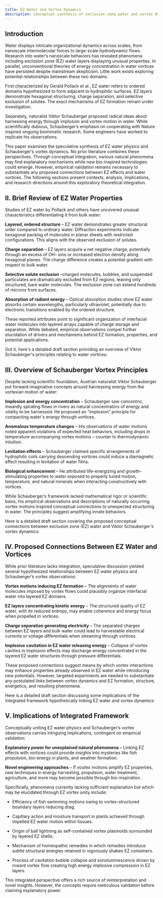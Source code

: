 ```yaml
---
title: EZ Water and Vortex Dynamics
description: Conceptual synthesis of exclusion zone water and vortex dynamics
---
```

## Introduction

Water displays intricate organizational dynamics across scales, from nanoscale intermolecular forces to large-scale hydrodynamic flows. Research into water’s nanoscale behaviors has revealed phenomena including exclusion zone (EZ) water layers displaying unusual properties. In parallel, unconventional theories of energy concentration in water vortices have persisted despite mainstream skepticism. Little work exists exploring potential relationships between these two domains.

First characterized by Gerald Pollack et al., EZ water refers to ordered domains hypothesized to form adjacent to hydrophilic surfaces. EZ layers demonstrate hexagonal structuring, charge separation, and selective exclusion of solutes. The exact mechanisms of EZ formation remain under investigation.

Separately, naturalist Viktor Schauberger proposed radical ideas about harnessing energy through implosion and vortex motion in water. While scientifically dubious, Schauberger’s emphasis on cooperating with Nature inspired ongoing biomimetic research. Some engineers have worked to replicate his observations.

This paper examines the speculative synthesis of EZ water physics and Schauberger’s vortex dynamics. No prior literature combines these perspectives. Through conceptual integration, various natural phenomena may find explanatory mechanisms while new bio-inspired technologies could emerge. However, empirical validation remains necessary to substantiate any proposed connections between EZ effects and water vortices. The following sections present contexts, analysis, implications, and research directions around this exploratory theoretical integration.

## II. Brief Review of EZ Water Properties

Studies of EZ water by Pollack and others have uncovered unusual characteristics differentiating it from bulk water:

**Layered, ordered structure** – EZ water demonstrates greater structural order compared to ordinary water. Diffraction experiments indicate hexagonal packing of molecules in planar sheets with restricted configurations. This aligns with the observed exclusion of solutes.

**Charge separation** – EZ layers acquire a net negative charge, potentially through an excess of OH- ions or increased electron density along hexagonal planes. The charge difference creates a potential gradient with respect to bulk water.

**Selective solute exclusion** –charged molecules, bubbles, and suspended particulates are dramatically excluded from EZ regions, leaving only structured, bare water molecules. The exclusion zone can extend hundreds of microns from surfaces.

**Absorption of radiant energy** – Optical absorption studies show EZ water absorbs certain wavelengths, particularly ultraviolet, potentially due to electronic transitions enabled by the ordered structure.

These reported attributes point to significant organization of interfacial water molecules into layered arrays capable of charge storage and separation. While debated, empirical observations compel further elucidation of drivers and mechanisms behind EZ formation, properties, and potential applications.

Got it, here's a detailed draft section providing an overview of Viktor Schauberger's principles relating to water vortices:

## III. Overview of Schauberger Vortex Principles

Despite lacking scientific foundation, Austrian naturalist Viktor Schauberger put forward imaginative concepts around harnessing energy from the vortexian motion of water:

**Implosion and energy concentration** – Schauberger saw concentric, inwardly spiraling flows in rivers as natural concentrators of energy and vitality to be harnessed. He proposed an “implosion” principle for compacting water's energy through vortices.

**Anomalous temperature changes** – His observations of water motions noted apparent violations of expected heat behaviors, including drops in temperature accompanying vortex motions – counter to thermodynamic intuition.

**Levitation effects** – Schauberger claimed specific arrangements of hydrophilic coils carrying descending vortices could induce a diamagnetic effect resulting in levitation of water films.

**Biological enhancement** – He attributed life-energizing and growth-stimulating properties to water exposed to properly tuned motion, temperature, and natural minerals when interacting constructively with vortices.

While Schauberger’s framework lacked mathematical rigor or scientific basis, his empirical observations and descriptions of naturally occurring vortex motions inspired conceptual connections to unexpected structuring in water. The principles suggest amplifying innate behaviors.

Here is a detailed draft section covering the proposed conceptual connections between exclusion zone (EZ) water and Viktor Schauberger's vortex dynamics:

## IV. Proposed Connections Between EZ Water and Vortices

While prior literature lacks integration, speculative discussion yielded several hypothesized relationships between EZ water physics and Schauberger’s vortex observations:

**Vortex motions inducing EZ formation** – The alignments of water molecules imposed by vortex flows could plausibly organize interfacial water into layered EZ domains.

**EZ layers concentrating kinetic energy** – The structured quality of EZ water, with its reduced entropy, may enable coherence and energy focus when propelled in vortices.

**Charge separation generating electricity** – The separated charges between EZ layers and bulk water could lead to harvestable electrical currents or voltage differentials when streaming through vortices.

**Implosive cavitation in EZ water releasing energy** – Collapse of vortex cavities in implosion effects may discharge energy concentrated in the layered EZ water structures through pressure differentials.

These proposed connections suggest means by which vortex interactions may enhance properties already observed in EZ water while introducing new potentials. However, targeted experiments are needed to substantiate any postulated links between vortex dynamics and EZ formation, structure, energetics, and resulting phenomena.

Here is a detailed draft section discussing some implications of the integrated framework hypothetically linking EZ water and vortex dynamics:

## V. Implications of Integrated Framework

Conceptually uniting EZ water physics and Schauberger’s vortex observations carries intriguing implications, contingent on empirical validation:

**Explanatory power for unexplained natural phenomena** – Linking EZ effects with vortices could provide insights into mysteries like fish propulsion, bio-energy in plants, and weather formation.

**Novel engineering approaches** – If voutex motions amplify EZ properties, new techniques in energy harvesting, propulsion, water treatment, agriculture, and more may become possible through bio-inspiration.

Specifically, phenomena currently lacking sufficient explanation but which may be elucidated through EZ vortex unity include:

- Efficiency of fish swimming motions owing to vortex-structured boundary layers reducing drag.

- Capillary action and moisture transport in plants achieved through impelled EZ water motion within tissues.

- Origin of ball lightning as self-contained vortex plasmoids surrounded by layered EZ shells.

- Mechanism of homeopathic remedies in which remedies introduce subtle structural energies retained in vigorously shaken EZ containers.

- Process of cavitation bubble collapse and sonoluminescence driven by inward vortex flow creating high energy implosive compression in EZ layers.

This integrated perspective offers a rich source of reinterpretation and novel insights. However, the concepts require meticulous validation before claiming explanatory power.
